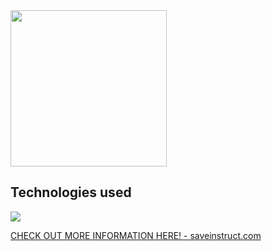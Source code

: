<img src="https://user-images.githubusercontent.com/98140299/190580786-aa95f163-ccd7-426d-afdf-2e48d7e06744.svg" width="250px">

<h2>Technologies used</h2>
<img src="https://user-images.githubusercontent.com/98140299/190580386-a56d05c4-f78c-4ccb-ac1f-bd49f05c8512.png">

<a href="https://www.saveinstruct.com/">CHECK OUT MORE INFORMATION HERE! - saveinstruct.com</a>
